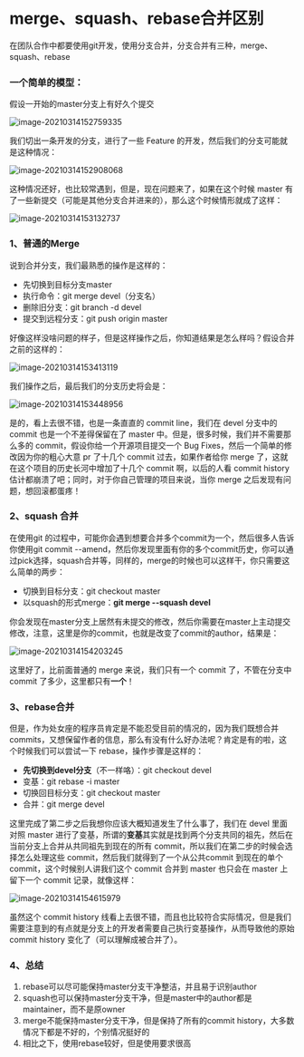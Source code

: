 # merge、squash、rebase合并区别

在团队合作中都要使用git开发，使用分支合并，分支合并有三种，merge、squash、rebase

### 一个简单的模型：

假设一开始的master分支上有好久个提交

![image-20210314152759335](C:\Users\l\AppData\Roaming\Typora\typora-user-images\image-20210314152759335.png)

我们切出一条开发的分支，进行了一些 Feature 的开发，然后我们的分支可能就是这种情况：

![image-20210314152908068](C:\Users\l\AppData\Roaming\Typora\typora-user-images\image-20210314152908068.png)

这种情况还好，也比较常遇到，但是，现在问题来了，如果在这个时候 master 有了一些新提交（可能是其他分支合并进来的），那么这个时候情形就成了这样：

![image-20210314153132737](C:\Users\l\AppData\Roaming\Typora\typora-user-images\image-20210314153132737.png)

### 1、普通的Merge

说到合并分支，我们最熟悉的操作是这样的：

- 先切换到目标分支master
- 执行命令：git merge devel（分支名）
- 删除旧分支：git branch -d devel
- 提交到远程分支：git push origin master

好像这样没啥问题的样子，但是这样操作之后，你知道结果是怎么样吗？假设合并之前的这样的：

![image-20210314153413119](C:\Users\l\AppData\Roaming\Typora\typora-user-images\image-20210314153413119.png)

我们操作之后，最后我们的分支历史将会是：

![image-20210314153448956](C:\Users\l\AppData\Roaming\Typora\typora-user-images\image-20210314153448956.png)

是的，看上去很不错，也是一条直直的 commit line，我们在 devel 分支中的 commit 也是一个不差得保留在了 master 中。但是，很多时候，我们并不需要那么多的 commit，假设你给一个开源项目提交一个 Bug Fixes，然后一个简单的修改因为你的粗心大意 pr 了十几个 commit 过去，如果作者给你 merge 了，这就在这个项目的历史长河中增加了十几个 commit 啊，以后的人看 commit history 估计都崩溃了吧；同时，对于你自己管理的项目来说，当你 merge 之后发现有问题，想回滚都蛋疼！

### 2、squash 合并

在使用git 的过程中，可能你会遇到想要合并多个commit为一个，然后很多人告诉你使用git commit --amend，然后你发现里面有你的多个commit历史，你可以通过pick选择，squash合并等，同样的，merge的时候也可以这样干，你只需要这么简单的两步：

- 切换到目标分支：git checkout master
- 以squash的形式merge：**git merge --squash devel**

你会发现在master分支上居然有未提交的修改，然后你需要在master上主动提交修改，注意，这里是你的commit，也就是改变了commit的author，结果是：

![image-20210314154203245](C:\Users\l\AppData\Roaming\Typora\typora-user-images\image-20210314154203245.png)

这里好了，比前面普通的 merge 来说，我们只有一个 commit 了，不管在分支中 commit 了多少，这里都只有**一个**！

### 3、rebase合并

但是，作为处女座的程序员肯定是不能忍受目前的情况的，因为我们既想合并 commits，又想保留作者的信息，那么有没有什么好办法呢？肯定是有的啦，这个时候我们可以尝试一下 rebase，操作步骤是这样的：

- **先切换到devel分支**（不一样咯）：git checkout devel
- 变基：git rebase -i master
- 切换回目标分支：git checkout master
- 合并：git merge devel

这里完成了第二步之后我想你应该大概知道发生了什么事了，我们在 devel 里面对照 master 进行了变基，所谓的**变基**其实就是找到两个分支共同的祖先，然后在当前分支上合并从共同祖先到现在的所有 commit，所以我们在第二步的时候会选择怎么处理这些 commit，然后我们就得到了一个从公共commit 到现在的单个 commit，这个时候别人讲我们这个 commit 合并到 master 也只会在 master 上留下一个 commit 记录，就像这样：

![image-20210314154615979](C:\Users\l\AppData\Roaming\Typora\typora-user-images\image-20210314154615979.png)

虽然这个 commit history 线看上去很不错，而且也比较符合实际情况，但是我们需要注意到的有点就是分支上的开发者需要自己执行变基操作，从而导致他的原始 commit history 变化了（可以理解成被合并了）。

### 4、总结

1. rebase可以尽可能保持master分支干净整洁，并且易于识别author
2. squash也可以保持master分支干净，但是master中的author都是maintainer，而不是原owner
3. merge不能保持master分支干净，但是保持了所有的commit history，大多数情况下都是不好的，个别情况挺好的
4. 相比之下，使用rebase较好，但是使用要求很高

